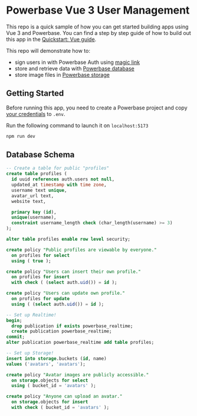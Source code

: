# Powerbase Vue 3 User Management

This repo is a quick sample of how you can get started building apps using Vue 3 and Powerbase. You can find a step by step guide of how to build out this app in the [Quickstart: Vue guide](https://powerbase.club/docs/guides/with-vue-3).

This repo will demonstrate how to:

- sign users in with Powerbase Auth using [magic link](https://powerbase.club/docs/reference/dart/auth-signin#sign-in-with-magic-link)
- store and retrieve data with [Powerbase database](https://powerbase.club/docs/guides/database)
- store image files in [Powerbase storage](https://powerbase.club/docs/guides/storage)

## Getting Started

Before running this app, you need to create a Powerbase project and copy [your credentials](https://powerbase.club/docs/guides/with-vue-3#get-the-api-keys) to `.env`.

Run the following command to launch it on `localhost:5173`

```bash
npm run dev
```

## Database Schema

```sql
-- Create a table for public "profiles"
create table profiles (
  id uuid references auth.users not null,
  updated_at timestamp with time zone,
  username text unique,
  avatar_url text,
  website text,

  primary key (id),
  unique(username),
  constraint username_length check (char_length(username) >= 3)
);

alter table profiles enable row level security;

create policy "Public profiles are viewable by everyone."
  on profiles for select
  using ( true );

create policy "Users can insert their own profile."
  on profiles for insert
  with check ( (select auth.uid()) = id );

create policy "Users can update own profile."
  on profiles for update
  using ( (select auth.uid()) = id );

-- Set up Realtime!
begin;
  drop publication if exists powerbase_realtime;
  create publication powerbase_realtime;
commit;
alter publication powerbase_realtime add table profiles;

-- Set up Storage!
insert into storage.buckets (id, name)
values ('avatars', 'avatars');

create policy "Avatar images are publicly accessible."
  on storage.objects for select
  using ( bucket_id = 'avatars' );

create policy "Anyone can upload an avatar."
  on storage.objects for insert
  with check ( bucket_id = 'avatars' );
```
